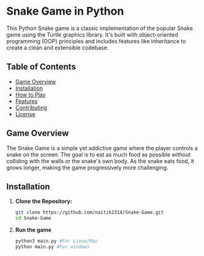 # Snake Game in Python

This Python Snake game is a classic implementation of the popular Snake game using the Turtle graphics library. It's built with object-oriented programming (OOP) principles and includes features like inheritance to create a clean and extensible codebase.

## Table of Contents

- [Game Overview](#game-overview)
- [Installation](#installation)
- [How to Play](#how-to-play)
- [Features](#features)
- [Contributing](#contributing)
- [License](#license)

## Game Overview

The Snake Game is a simple yet addictive game where the player controls a snake on the screen. The goal is to eat as much food as possible without colliding with the walls or the snake's own body. As the snake eats food, it grows longer, making the game progressively more challenging.

## Installation

1. **Clone the Repository:**

   ```bash
   git clone https://github.com/naitik2314/Snake-Game.git
   cd Snake-Game

2. **Run the game**

   ```bash
   python3 main.py #For Linux/Mac
   python main.py #For windows
